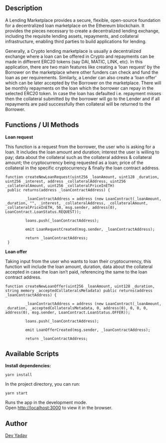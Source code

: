 ## Description

A Lending Marketplace provides a secure, flexible, open-source foundation for a decentralized loan marketplace on the Ethereum blockchain. It provides the pieces necessary to create a decentralized lending exchange, including the requisite lending assets, repayments, and collateral infrastructure, enabling third parties to build applications for lending.

Generally, a Crypto lending marketplace is usually a decentralized exchange where a loan can be offered in Crypto and repayments can be made in different ERC20 tokens (say DAI, MATIC, LINK, etc). In this application, there are two main features like creating a ‘loan request’ by the Borrower on the marketplace where other funders can check and fund the loan as per requirements. Similarly, a Lender can also create a ‘loan offer’ which can be later accepted by the Borrower on the marketplace. There will be monthly repayments on the loan which the borrower can repay in the selected ERC20 token. In case the loan has defaulted i.e. repayment misses then the collateral submitted by the borrower will go to the Lender and if all repayments are paid successfully then collateral will be returned to the Borrower.

## Functions / UI Methods 

**Loan request**

This function is a request from the borrower, the user who is asking for a loan. It includes the loan amount and duration; interest the user is willing to pay; data about the collateral such as the collateral address & collateral amount; the cryptocurrency being requested as a loan; price of the collateral in the specific cryptocurrency & finally the loan contract address.

```
function createNewLoanRequest(uint256 _loanAmount, uint128 _duration, uint256 _interest, address _collateralAddress, uint256 _collateralAmount, uint256 _collateralPriceInETH)
 public returns(address _loanContractAddress) {

         _loanContractAddress = address (new LoanContract(_loanAmount, _duration, "", _interest, _collateralAddress, _collateralAmount, _collateralPriceInETH, 50, msg.sender, address(0), LoanContract.LoanStatus.REQUEST));

         loans.push(_loanContractAddress);

         emit LoanRequestCreated(msg.sender, _loanContractAddress);

         return _loanContractAddress;
 }
 ```

**Loan offer**

Taking input from the user who wants to loan their cryptocurrency, this function will include the loan amount, duration, data about the collateral accepted in case the loan isn’t paid, referencing the same to the loan contract address.

```
function createNewLoanOffer(uint256 _loanAmount, uint128 _duration, string memory _acceptedCollateralsMetadata) public returns(address _loanContractAddress) {

         _loanContractAddress = address (new LoanContract(_loanAmount, _duration, _acceptedCollateralsMetadata, 0, address(0), 0, 0, 0, address(0), msg.sender, LoanContract.LoanStatus.OFFER));

         loans.push(_loanContractAddress);

         emit LoanOfferCreated(msg.sender, _loanContractAddress);

         return _loanContractAddress;
```         

## Available Scripts

**Install dependencies:**

`yarn install`

In the project directory, you can run:

`yarn start`

Runs the app in the development mode.<br>
Open [http://localhost:3000](http://localhost:3000) to view it in the browser.

## Author

 [Dev Yadav](https://github.com/devilla)
